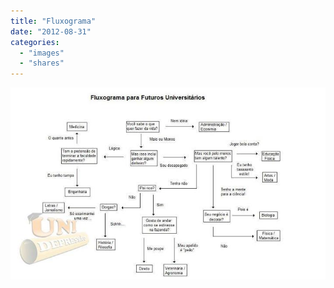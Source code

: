 ```yaml
---
title: "Fluxograma"
date: "2012-08-31"
categories: 
  - "images"
  - "shares"
---
```


![](images/tumblr_m93vk7PGGv1qz4vrlo1_1280.jpg)

